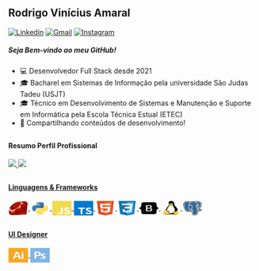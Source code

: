 <div>
<!-- Title -->
  <h2>Rodrigo Vinícius Amaral</h3>
</div>

<!-- Redes Sociais -->

<div>
  <a href="https://www.linkedin.com/in/rodrigo-vinicius-amaral/" target="_blank"><img src="https://img.shields.io/badge/LinkedIn-blue?style=flat&logo=linkedin&labelColor=blue" alt="Linkedin" /></a>
  <a href="mailto: "><img src="https://img.shields.io/badge/Gmail-red?style=flat&logo=Gmail&logoColor=white" alt="Gmail" /></a>
   <a href="https://www.instagram.com/rodrigo_v_amaral/" target="_blank"><img src="https://img.shields.io/badge/-Instagram-F58529?style=flat&logo=instagram&logoColor=white" alt="Instagram" /></a>
</div>

<!-- Breve Resumo -->
<div>
  <h5>Seja Bem-vindo ao meu GitHub!</h5>
  <ul>
    <li>💻 Desenvolvedor Full Stack desde 2021</li>
    <li>🎓 Bacharel em Sistemas de Informação pela universidade São Judas Tadeu (USJT) </li>
    <li>🎓 Técnico em Desenvolvimento de Sistemas e Manutenção e Suporte em Informática pela Escola Técnica Estual (ETEC) </li>
    <li>📱 Compartilhando conteúdos de desenvolvimento!</a></li>
  </ul>
</div>

##

<h4>Resumo Perfil Profissional</h4>
<div>
  <a href="https://github.com/RodrigoViniciusAmaral">
  <img height="165em" src="https://github-readme-stats.vercel.app/api/top-langs/?username=RodrigoViniciusAmaral&layout=compact&langs_count=7&theme=github_dark"/>
  <img height="165em" src="https://github-readme-stats.vercel.app/api?username=RodrigoViniciusAmaral&show_icons=true&theme=github_dark&include_all_commits=true&count_private=true"/>
</div>
  
 ##
  
<!-- Linguagens -->
<h4>Linguagens & Frameworks</h4>
  <div class="d-flex gap-3>
    <img align="center" alt="Ruby" height="30" width="40" src="https://github.com/devicons/devicon/blob/master/icons/ruby/ruby-original.svg">
    <img align="center" alt="Ruby" height="30" width="40" src="https://github.com/devicons/devicon/blob/master/icons/ruby/ruby-original.svg">
    <img align="center" alt="Python" height="30" width="40" src="https://github.com/devicons/devicon/blob/master/icons/python/python-original.svg">
    <img align="center" alt="JavaScript" height="30" width="40" src="https://raw.githubusercontent.com/devicons/devicon/master/icons/javascript/javascript-plain.svg">
    <img align="center" alt="TypeScript" height="30" width="40" src="https://github.com/devicons/devicon/blob/master/icons/typescript/typescript-original.svg">
    <img align="center" alt="HTML" height="30" width="40" src="https://raw.githubusercontent.com/devicons/devicon/master/icons/html5/html5-original.svg">
    <img align="center" alt="CSS" height="30" width="40" src="https://raw.githubusercontent.com/devicons/devicon/master/icons/css3/css3-original.svg">
    <img align="center" alt="Bootstrap" height="30" width="40" src="https://github.com/devicons/devicon/blob/master/icons/bootstrap/bootstrap-plain.svg">
    <img align="center" alt="Linux" height="30" width="40" src="https://github.com/devicons/devicon/blob/master/icons/linux/linux-original.svg">
    <img align="center" alt="Postgresql" height="30" width="40" src="https://github.com/devicons/devicon/blob/master/icons/postgresql/postgresql-original.svg">
  </div>

  
 ##
  
<!-- Linguagens -->
<h4>UI Designer</h4>
  <div class="d-flex gap-3>
    <img align="center" alt="Illustrator" height="30" width="40" src="https://github.com/devicons/devicon/blob/master/icons/illustrator/illustrator-plain.svg">
    <img align="center" alt="Illustrator" height="30" width="40" src="https://github.com/devicons/devicon/blob/master/icons/illustrator/illustrator-plain.svg">
    <img align="center" alt="Photoshop" height="30" width="40" src="https://raw.githubusercontent.com/devicons/devicon/master/icons/photoshop/photoshop-plain.svg">
  </div>

